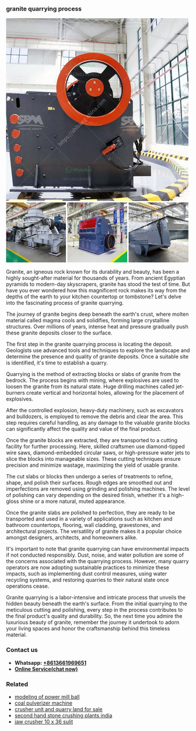 <h3>granite quarrying process</h3><img src='1708589549.jpg' alt=''><p>Granite, an igneous rock known for its durability and beauty, has been a highly sought-after material for thousands of years. From ancient Egyptian pyramids to modern-day skyscrapers, granite has stood the test of time. But have you ever wondered how this magnificent rock makes its way from the depths of the earth to your kitchen countertop or tombstone? Let's delve into the fascinating process of granite quarrying.</p><p>The journey of granite begins deep beneath the earth's crust, where molten material called magma cools and solidifies, forming large crystalline structures. Over millions of years, intense heat and pressure gradually push these granite deposits closer to the surface.</p><p>The first step in the granite quarrying process is locating the deposit. Geologists use advanced tools and techniques to explore the landscape and determine the presence and quality of granite deposits. Once a suitable site is identified, it's time to establish a quarry.</p><p>Quarrying is the method of extracting blocks or slabs of granite from the bedrock. The process begins with mining, where explosives are used to loosen the granite from its natural state. Huge drilling machines called jet-burners create vertical and horizontal holes, allowing for the placement of explosives.</p><p>After the controlled explosion, heavy-duty machinery, such as excavators and bulldozers, is employed to remove the debris and clear the area. This step requires careful handling, as any damage to the valuable granite blocks can significantly affect the quality and value of the final product.</p><p>Once the granite blocks are extracted, they are transported to a cutting facility for further processing. Here, skilled craftsmen use diamond-tipped wire saws, diamond-embedded circular saws, or high-pressure water jets to slice the blocks into manageable sizes. These cutting techniques ensure precision and minimize wastage, maximizing the yield of usable granite.</p><p>The cut slabs or blocks then undergo a series of treatments to refine, shape, and polish their surfaces. Rough edges are smoothed out and imperfections are removed using grinding and polishing machines. The level of polishing can vary depending on the desired finish, whether it's a high-gloss shine or a more natural, muted appearance.</p><p>Once the granite slabs are polished to perfection, they are ready to be transported and used in a variety of applications such as kitchen and bathroom countertops, flooring, wall cladding, gravestones, and architectural projects. The versatility of granite makes it a popular choice amongst designers, architects, and homeowners alike.</p><p>It's important to note that granite quarrying can have environmental impacts if not conducted responsibly. Dust, noise, and water pollution are some of the concerns associated with the quarrying process. However, many quarry operators are now adopting sustainable practices to minimize these impacts, such as implementing dust control measures, using water recycling systems, and restoring quarries to their natural state once operations cease.</p><p>Granite quarrying is a labor-intensive and intricate process that unveils the hidden beauty beneath the earth's surface. From the initial quarrying to the meticulous cutting and polishing, every step in the process contributes to the final product's quality and durability. So, the next time you admire the luxurious beauty of granite, remember the journey it undertook to adorn your living spaces and honor the craftsmanship behind this timeless material.</p><h3>Contact us</h3><ul><li><strong>Whatsapp:&nbsp;<a href="https://wa.me/8613661969651">+8613661969651</a></strong></li><li><a href="https://swt.shibang-china.com/?git&amp;zhl&amp;granite quarrying process"><strong>Online Service(chat now)</strong></a></li></ul><h3>Related</h3><ul><li><a href='modeling of power mill ball.md'>modeling of power mill ball</a></li><li><a href='coal pulverizer machine.md'>coal pulverizer machine</a></li><li><a href='crusher unit and quarry land for sale.md'>crusher unit and quarry land for sale</a></li><li><a href='second hand stone crushing plants india.md'>second hand stone crushing plants india</a></li><li><a href='jaw crusher 10 x 36 sulit.md'>jaw crusher 10 x 36 sulit</a></li></ul>